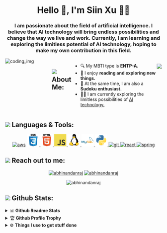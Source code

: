 
<h1 align="center">Hello 👋, I'm Siin Xu 🪼🤖</h1>
<h3 align="center">I am passionate about the field of artificial intelligence. I believe that AI technology will bring endless possibilities and change the way we live and work. Currently, I am learning and exploring the limitless potential of AI technology, hoping to make my own contribution in this field.</h3>

<div style="display:flex">
<img align="right" alt="coding_img" width="280" src="https://cdn.jsdelivr.net/gh/SinXu/Siin-Notion@main/img/dd9a89bd33bea475e6978f0a9068a1d3.gif">

## <img src="https://media.giphy.com/media/WUlplcMpOCEmTGBtBW/giphy.gif" width="40"> **About Me:**

- 🔍 My MBTI type is **ENTP-A.**
- 📖 I enjoy **reading and exploring new things.**
- 🧩 At the same time, I am also a **Sudoku enthusiast.**
- 👨‍💻  I am currently exploring the limitless possibilities of <a href="https://incidental.site/" target="*">AI technology.</a>

<p align="left">
   <img align="center" src="https://github-readme-streak-stats.herokuapp.com/?user=siinxu&theme=radical&hide_border=true"/>
</p>
</div>

## <img src="https://media.giphy.com/media/j2pOGeGYKe2xCCKwfi/giphy.gif" width="40"> **Languages & Tools:**

<p align="center">
<a href="https://aws.amazon.com" target="_blank"><img src="https://cdn.jsdelivr.net/gh/devicons/devicon/icons/amazonwebservices/amazonwebservices-plain-wordmark.svg" alt="aws" width="40" height="40"/></a> <a href="https://www.w3schools.com/css/" target="_blank"> <img src="https://raw.githubusercontent.com/devicons/devicon/master/icons/css3/css3-original-wordmark.svg" alt="css3" width="40" height="40"/> </a> </a> <a href="https://www.w3.org/html/" target="_blank"> <img src="https://raw.githubusercontent.com/devicons/devicon/master/icons/html5/html5-original-wordmark.svg" alt="html5" width="40" height="40"/> </a><a href="https://developer.mozilla.org/en-US/docs/Web/JavaScript" target="_blank"> <img src="https://raw.githubusercontent.com/devicons/devicon/master/icons/javascript/javascript-original.svg" alt="javascript" width="40" height="40"/> </a> 	<a href="https://www.linux.org/" target="_blank"> <img src="https://raw.githubusercontent.com/devicons/devicon/master/icons/linux/linux-original.svg" alt="linux" width="40" height="40"/> </a> <a href="https://www.mysql.com/" target="_blank"> <img src="https://raw.githubusercontent.com/devicons/devicon/master/icons/mysql/mysql-original-wordmark.svg" alt="mysql" width="40" height="40"/> </a>
<a href="https://www.python.org" target="_blank"> <img src="https://raw.githubusercontent.com/devicons/devicon/master/icons/python/python-original.svg" alt="python" width="40" height="40"/> </a><a href="https://git-scm.com/" target="_blank"><img src="https://cdn.jsdelivr.net/gh/devicons/devicon/icons/git/git-original.svg" alt="git" width="40" height="40"/> </a><a href="https://reactjs.org/" target="_blank"><img src="https://cdn.jsdelivr.net/gh/devicons/devicon/icons/react/react-original.svg" alt="react" width="40" height="40"/> </a><a href="https://spring.io/" target="_blank"><img src="https://cdn.jsdelivr.net/gh/devicons/devicon/icons/spring/spring-original.svg" alt="spring" width="40" height="40"/> </a>
</p>

## <img src="https://media.giphy.com/media/LnQjpWaON8nhr21vNW/giphy.gif" width="40"> **Reach out to me:** ️

<p align="center">
<a href="https://inevitableai.ltd" target="_blank"><img align="center" src="https://img.shields.io/badge/Website-3b5998?style=flat-square&logo=google-chrome&logoColor=white" alt="abhinandanraj" /></a>
<a href="mailto:sinxu.xsy@gmail.com" target="_blank"><img align="center" src="https://img.shields.io/badge/-Gmail-EA4335?style=flat-square&logo=Gmail&logoColor=white" alt="abhinandanraj" /></a>
<p align="center"> <img src="https://komarev.com/ghpvc/?username=siinxu&label=Visitors&color=0088cc&style=flat-square" alt="abhinandanraj" /> </p>

## <img src="https://media.giphy.com/media/ZCN6F3FAkwsyOGU2RS/giphy.gif" width="40"> **Github Stats:**

<details>
  <summary>📊 <b>Github Readme Stats</b></summary>
 <br />
 <p align="center">
  <a href="https://github.com/siinxu">
   <img width="430" align="center" src="https://github-readme-stats.vercel.app/api?username=siinxu&show_icons=true&theme=radical&count_private=true">
  </a>
  <a href="https://github.com/siinxu/github-readme-stats">
    <img align="center" src="https://github-readme-stats.anuraghazra1.vercel.app/api/top-langs/?username=siinxu&layout=compact&theme=radical&langs_count=6" />
  </a>
 </p>
</details>

<details>
 <summary>🏆 <b>Github Profile Trophy</b></summary>
 <br />
 <p align="center">
  <a href="https://github.com/ryo-ma/github-profile-trophy">
   <img src="https://github-profile-trophy.vercel.app/?username=siinxu&column=8&theme=darkhub"/>
  </a>
 </p>
</details>


<details>
  <br />
  <summary>⚙️ <b> Things I use to get stuff done</b></summary>
  	<ul>
  	   <li><b>OS:</b> Mac Os </li>
	     <li><b>Laptop: </b> Mac Studio (Apple M2 Max)</li>
  	   <li><b>Browser: </b> Chrome Web Browser</li>
	     <li><b>Code Editor:</b> Pulsar</li>
	     <li><b>To Stay Updated:</b> inevitableai.ltd </li>
	    <br />
	</ul>
</details>
